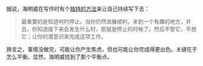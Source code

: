 据说，海明威在写作时有个[独特的方法](https://bigthink.com/the-learning-curve/the-hemingway-effect/)来让自己持续写下去：

> 最重要的是知道何时停止。当你仍然进展顺利，来到一个有趣的地方，并且，你知道接下来会发生什么时，那就是停止的时候了。然后不管它，不想它；让你的潜意识来完成这项工作。

换言之，事情没做完，可能让你产生焦虑，但也可能让你完成得更出色。关键在于怎么平衡。显然，海明威找到了那个平衡点。
